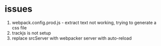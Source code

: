   # issues
  1. webpack.config.prod.js - extract text not working, trying to generate a css file
  2. trackjs is not setup
  3. replace srcServer with webpacker server with auto-reload
